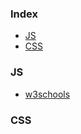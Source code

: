 ### Index

* [JS](#js)
* [CSS](#css)



### JS
* [w3schools](https://www.w3schools.com/js/)

### CSS
